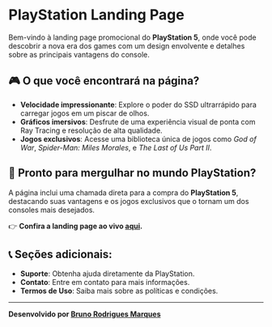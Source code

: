 # PlayStation Landing Page

Bem-vindo à landing page promocional do **PlayStation 5**, onde você pode descobrir a nova era dos games com um design envolvente e detalhes sobre as principais vantagens do console.

## 🎮 O que você encontrará na página?

- **Velocidade impressionante**: Explore o poder do SSD ultrarrápido para carregar jogos em um piscar de olhos.
- **Gráficos imersivos**: Desfrute de uma experiência visual de ponta com Ray Tracing e resolução de alta qualidade.
- **Jogos exclusivos**: Acesse uma biblioteca única de jogos como _God of War_, _Spider-Man: Miles Morales_, e _The Last of Us Part II_.

## 🛒 Pronto para mergulhar no mundo PlayStation?

A página inclui uma chamada direta para a compra do **PlayStation 5**, destacando suas vantagens e os jogos exclusivos que o tornam um dos consoles mais desejados.

👉 **Confira a landing page ao vivo [aqui](https://page-playstation.vercel.app/).**

## 📞 Seções adicionais:

- **Suporte**: Obtenha ajuda diretamente da PlayStation.
- **Contato**: Entre em contato para mais informações.
- **Termos de Uso**: Saiba mais sobre as políticas e condições.

---

**Desenvolvido por [Bruno Rodrigues Marques](https://github.com/brunomarqss)**
